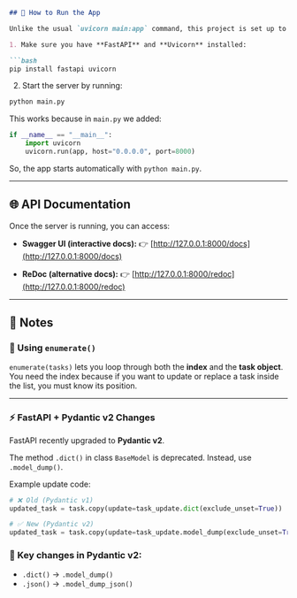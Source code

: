 ````markdown
## 🚀 How to Run the App

Unlike the usual `uvicorn main:app` command, this project is set up to run directly with Python.

1. Make sure you have **FastAPI** and **Uvicorn** installed:

```bash
pip install fastapi uvicorn
````

2. Start the server by running:

```bash
python main.py
```

This works because in `main.py` we added:

```python
if __name__ == "__main__":
    import uvicorn
    uvicorn.run(app, host="0.0.0.0", port=8000)
```

So, the app starts automatically with `python main.py`.

---

## 🌐 API Documentation

Once the server is running, you can access:

* **Swagger UI (interactive docs):**
  👉 [http://127.0.0.1:8000/docs](http://127.0.0.1:8000/docs)

* **ReDoc (alternative docs):**
  👉 [http://127.0.0.1:8000/redoc](http://127.0.0.1:8000/redoc)

---

## 📝 Notes

### 🔁 Using `enumerate()`

`enumerate(tasks)` lets you loop through both the **index** and the **task object**.
You need the index because if you want to update or replace a task inside the list, you must know its position.

---

### ⚡ FastAPI + Pydantic v2 Changes

FastAPI recently upgraded to **Pydantic v2**.

The method `.dict()` in class `BaseModel` is deprecated.
Instead, use `.model_dump()`.

Example update code:

```python
# ❌ Old (Pydantic v1)
updated_task = task.copy(update=task_update.dict(exclude_unset=True))

# ✅ New (Pydantic v2)
updated_task = task.copy(update=task_update.model_dump(exclude_unset=True))
```

### 🔑 Key changes in Pydantic v2:

* `.dict()` → `.model_dump()`
* `.json()` → `.model_dump_json()`
